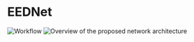 # EEDNet
![Workflow](https://ars.els-cdn.com/content/image/1-s2.0-S092427162500320X-gr2.jpg)
![Overview of the proposed network architecture](https://ars.els-cdn.com/content/image/1-s2.0-S092427162500320X-gr4_lrg.jpg)
